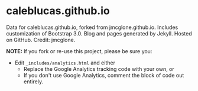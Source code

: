 caleblucas.github.io
========

Data for caleblucas.github.io, forked from jmcglone.github.io. Includes customization of Bootstrap 3.0. Blog and pages generated by Jekyll. Hosted on GitHub. Credit: jmcglone.

**NOTE:** If you fork or re-use this project, please be sure you:

* Edit `_includes/analytics.html` and either
  * Replace the Google Analytics tracking code with your own, or
  * If you don't use Google Analytics, comment the block of code out entirely.
